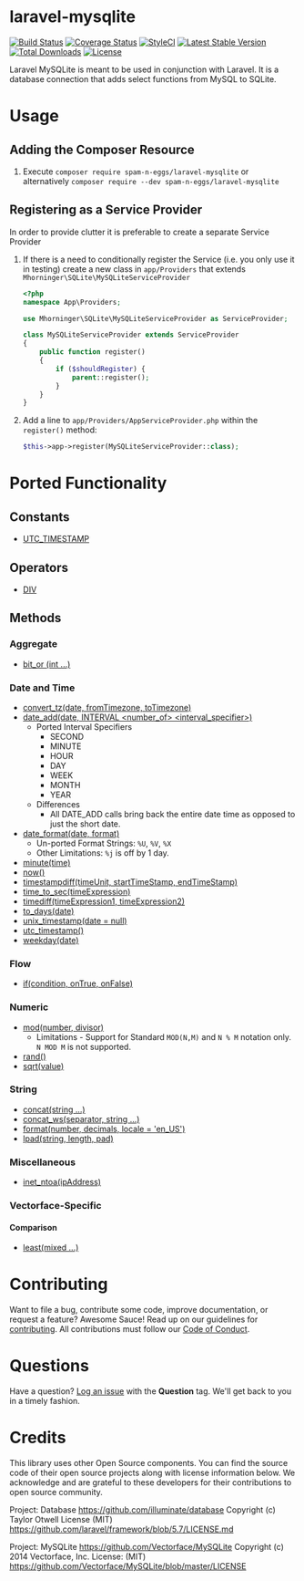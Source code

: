 # laravel-mysqlite
[![Build Status](https://travis-ci.org/spam-n-eggs/laravel-mysqlite.svg?branch=master)](https://travis-ci.org/spam-n-eggs/laravel-mysqlite)
[![Coverage Status](https://coveralls.io/repos/github/spam-n-eggs/laravel-mysqlite/badge.svg?branch=master)](https://coveralls.io/github/spam-n-eggs/laravel-mysqlite?branch=master)
[![StyleCI](https://github.styleci.io/repos/167069269/shield?branch=master)](https://github.styleci.io/repos/167069269)
[![Latest Stable Version](https://poser.pugx.org/spam-n-eggs/laravel-mysqlite/v/stable)](https://packagist.org/packages/spam-n-eggs/laravel-mysqlite)
[![Total Downloads](https://poser.pugx.org/spam-n-eggs/laravel-mysqlite/downloads)](https://packagist.org/packages/spam-n-eggs/laravel-mysqlite)
[![License](https://poser.pugx.org/spam-n-eggs/laravel-mysqlite/license)](https://packagist.org/packages/spam-n-eggs/laravel-mysqlite)

Laravel MySQLite is meant to be used in conjunction with Laravel.  It is a database connection that adds select functions from MySQL to SQLite.

# Usage
## Adding the Composer Resource
1. Execute `composer require spam-n-eggs/laravel-mysqlite` or alternatively `composer require --dev spam-n-eggs/laravel-mysqlite`

## Registering as a Service Provider
In order to provide clutter it is preferable to create a separate Service Provider
1. If there is a need to conditionally register the Service (i.e. you only use it in testing) create a new class in `app/Providers` that extends `Mhorninger\SQLite\MySQLiteServiceProvider`

    ```php
    <?php
    namespace App\Providers;

    use Mhorninger\SQLite\MySQLiteServiceProvider as ServiceProvider;

    class MySQLiteServiceProvider extends ServiceProvider
    {
        public function register()
        {
            if ($shouldRegister) {
                parent::register();
            }
        }
    }
    ```
1. Add a line to `app/Providers/AppServiceProvider.php` within the `register()` method:
    ```php
    $this->app->register(MySQLiteServiceProvider::class);
    ```
# Ported Functionality
## Constants
- [UTC_TIMESTAMP][utc_timestamp]
## Operators
- [DIV](https://dev.mysql.com/doc/refman/8.0/en/arithmetic-functions.html#operator_div)
## Methods
### Aggregate
- [bit_or (int ...)](https://dev.mysql.com/doc/refman/8.0/en/group-by-functions.html#function_bit-or)
### Date and Time
- [convert_tz(date, fromTimezone, toTimezone)](https://dev.mysql.com/doc/refman/8.0/en/date-and-time-functions.html#function_convert-tz)
- [date_add(date, INTERVAL <number_of> <interval_specifier>)]()
  - Ported Interval Specifiers
    - SECOND
    - MINUTE
    - HOUR
    - DAY
    - WEEK
    - MONTH
    - YEAR
  - Differences
    - All DATE_ADD calls bring back the entire date time as opposed to just the short date.
- [date_format(date, format)](https://dev.mysql.com/doc/refman/8.0/en/date-and-time-functions.html#function_date-format)
    - Un-ported Format Strings: `%U`, `%V`, `%X`
    - Other Limitations: `%j` is off by 1 day.
- [minute(time)](https://dev.mysql.com/doc/refman/5.7/en/date-and-time-functions.html#function_minute)
- [now()](https://dev.mysql.com/doc/refman/8.0/en/date-and-time-functions.html#function_now)
- [timestampdiff(timeUnit, startTimeStamp, endTimeStamp)](https://dev.mysql.com/doc/refman/8.0/en/date-and-time-functions.html#function_timestampdiff)
- [time_to_sec(timeExpression)](https://dev.mysql.com/doc/refman/8.0/en/date-and-time-functions.html#function_time-to-sec)
- [timediff(timeExpression1, timeExpression2)](https://dev.mysql.com/doc/refman/8.0/en/date-and-time-functions.html#function_timediff)
- [to_days(date)](https://dev.mysql.com/doc/refman/8.0/en/date-and-time-functions.html#function_to-days)
- [unix_timestamp(date = null)](https://dev.mysql.com/doc/refman/8.0/en/date-and-time-functions.html#function_unix-timestamp)
- [utc_timestamp()][utc_timestamp]
- [weekday(date)](https://dev.mysql.com/doc/refman/8.0/en/date-and-time-functions.html#function_weekday)
### Flow
- [if(condition, onTrue, onFalse)](https://dev.mysql.com/doc/refman/8.0/en/control-flow-functions.html#function_if)
### Numeric
- [mod(number, divisor)](https://dev.mysql.com/doc/refman/5.7/en/mathematical-functions.html#function_mod)
  - Limitations - Support for Standard `MOD(N,M)` and `N % M` notation only.  `N MOD M` is not supported.
- [rand()](https://dev.mysql.com/doc/refman/8.0/en/mathematical-functions.html#function_rand)
- [sqrt(value)](https://dev.mysql.com/doc/refman/8.0/en/mathematical-functions.html#function_sqrt)
### String
- [concat(string ...)](https://dev.mysql.com/doc/refman/8.0/en/string-functions.html#function_concat)
- [concat_ws(separator, string ...)](https://dev.mysql.com/doc/refman/8.0/en/string-functions.html#function_concat-ws)
- [format(number, decimals, locale = 'en_US')](https://dev.mysql.com/doc/refman/8.0/en/string-functions.html#function_format)
- [lpad(string, length, pad)](https://dev.mysql.com/doc/refman/8.0/en/string-functions.html#function_lpad)
### Miscellaneous
- [inet_ntoa(ipAddress)](https://dev.mysql.com/doc/refman/8.0/en/miscellaneous-functions.html#function_inet-ntoa)
### Vectorface-Specific
#### Comparison
- [least(mixed ...)](https://github.com/Vectorface/MySQLite/blob/master/src/Vectorface/MySQLite/MySQL/Comparison.php)

# Contributing
Want to file a bug, contribute some code, improve documentation, or request a feature? Awesome Sauce! Read up on our guidelines for [contributing][contributing].  All contributions must follow our [Code of Conduct][codeofconduct].

# Questions
Have a question?  [Log an issue][issue] with the **Question** tag.  We'll get back to you in a timely fashion.

# Credits
This library uses other Open Source components. You can find the source code of their open source projects along with license information below. We acknowledge and are grateful to these developers for their contributions to open source community.

Project: Database https://github.com/illuminate/database
Copyright (c) Taylor Otwell
License (MIT) https://github.com/laravel/framework/blob/5.7/LICENSE.md

Project: MySQLite https://github.com/Vectorface/MySQLite
Copyright (c) 2014 Vectorface, Inc.
License: (MIT) https://github.com/Vectorface/MySQLite/blob/master/LICENSE

[utc_timestamp]: https://dev.mysql.com/doc/refman/8.0/en/date-and-time-functions.html#function_utc-timestamp
[contributing]: ./.github/contributing.md
[issue]: https://github.com/spam-n-eggs/laravel-mysqlite/issues
[codeofconduct]:./.github/CODE_OF_CONDUCT.md
